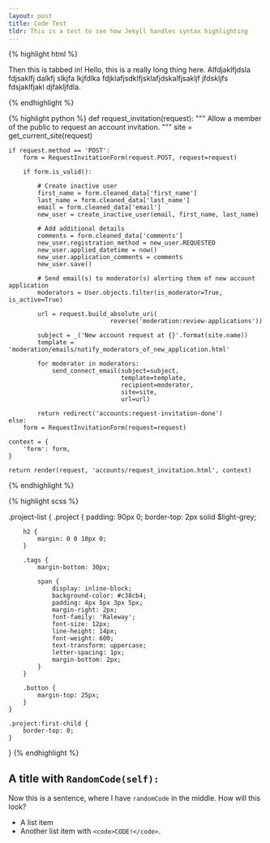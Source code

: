 ```yaml
---
layout: post
title: Code Test
tldr: This is a test to see how Jekyll handles syntax highlighting
---
```

{% highlight html %}
<div class="my-div">
  <p>Then this is tabbed in! Hello, this is a really long thing here.  Alfdjaklfjdsla fdjsaklfj dalkfj slkjfa lkjfdlka fdjklafjsdklfjsklafjdskalfjsakljf jfdskljfs fdsjaklfjakl  djfakljfdla.</p>
</div>
{% endhighlight %}

{% highlight python %}
def request_invitation(request):
    """
    Allow a member of the public to request an account invitation.
    """
    site = get_current_site(request)

    if request.method == 'POST':
        form = RequestInvitationForm(request.POST, request=request)

        if form.is_valid():

            # Create inactive user
            first_name = form.cleaned_data['first_name']
            last_name = form.cleaned_data['last_name']
            email = form.cleaned_data['email']
            new_user = create_inactive_user(email, first_name, last_name)

            # Add additional details
            comments = form.cleaned_data['comments']
            new_user.registration_method = new_user.REQUESTED
            new_user.applied_datetime = now()
            new_user.application_comments = comments
            new_user.save()

            # Send email(s) to moderator(s) alerting them of new account application
            moderators = User.objects.filter(is_moderator=True, is_active=True)

            url = request.build_absolute_uri(
                                reverse('moderation:review-applications'))

            subject = _('New account request at {}'.format(site.name))
            template = 'moderation/emails/notify_moderators_of_new_application.html'

            for moderator in moderators:
                send_connect_email(subject=subject,
                                   template=template,
                                   recipient=moderator,
                                   site=site,
                                   url=url)

            return redirect('accounts:request-invitation-done')
    else:
        form = RequestInvitationForm(request=request)

    context = {
        'form': form,
    }

    return render(request, 'accounts/request_invitation.html', context)
{% endhighlight %}

{% highlight scss %}

.project-list {
    .project {
        padding: 90px 0;
        border-top: 2px solid $light-grey;

        h2 {
            margin: 0 0 10px 0;
        }

        .tags {
            margin-bottom: 30px;

            span {
                display: inline-block;
                background-color: #c38cb4;
                padding: 4px 5px 3px 5px;
                margin-right: 2px;
                font-family: 'Raleway';
                font-size: 12px;
                line-height: 14px;
                font-weight: 600;
                text-transform: uppercase;
                letter-spacing: 1px;
                margin-bottom: 2px;
            }
        }

        .button {
            margin-top: 25px;
        }
    }

    .project:first-child {
        border-top: 0;
    }
}
{% endhighlight %}

## A title with `RandomCode(self):`
Now this is a sentence, where I have `randomCode` in the middle.  How will this look?

* A list item
* Another list item with `<code>CODE!</code>`.

